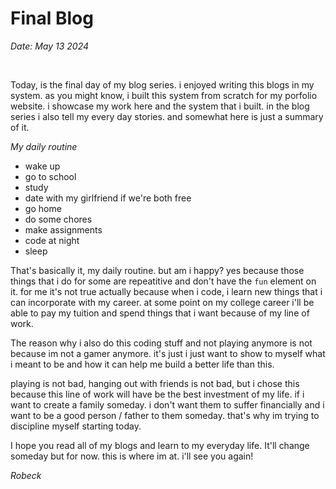 # Final Blog

*Date: May 13 2024*

<br>

Today, is the final day of my blog series. i enjoyed writing this blogs in my system. as you might know, i built this system from scratch for my porfolio website. i showcase my work here and the system that i built. in the blog series i also tell my every day stories. and somewhat here is just a summary of it.

*My daily routine*

- wake up
- go to school
- study
- date with my girlfriend if we're both free
- go home
- do some chores
- make assignments
- code at night
- sleep

That's basically it, my daily routine. but am i happy? yes because those things that i do for some are repeatitive and don't have the `fun` element on it. for me it's not true actually because when i code, i learn new things that i can incorporate with my career. at some point on my college career i'll be able to pay my tuition and spend things that i want because of my line of work.

The reason why i also do this coding stuff and not playing anymore is not because im not a gamer anymore. it's just i just want to show to myself what i meant to be and how it can help me build a better life than this.

playing is not bad, hanging out with friends is not bad, but i chose this because this line of work will have be the best investment of my life. if i want to create a family someday. i don't want them to suffer financially and i want to be a good person / father to them someday. that's why im trying to discipline myself starting today.

I hope you read all of my blogs and learn to my everyday life. It'll change someday but for now. this is where im at. i'll see you again!

*Robeck*